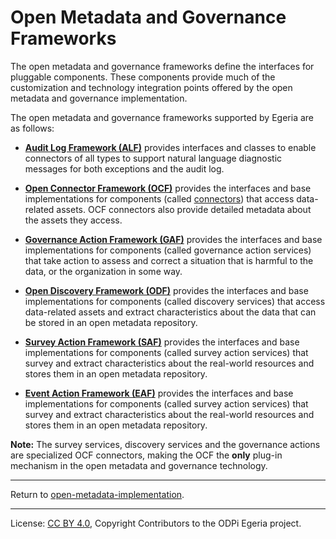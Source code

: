 <!-- SPDX-License-Identifier: CC-BY-4.0 -->
<!-- Copyright Contributors to the ODPi Egeria project. -->

  
# Open Metadata and Governance Frameworks

The open metadata and governance frameworks define the interfaces for pluggable components.  These
components provide much of the customization and technology integration points offered by the open metadata and governance
implementation.  

The open metadata and governance frameworks supported by Egeria are as follows:
  
* **[Audit Log Framework (ALF)](audit-log-framework)** provides interfaces and classes to
enable connectors of all types to support natural language diagnostic messages for both
exceptions and the audit log.

* **[Open Connector Framework (OCF)](open-connector-framework)** provides the interfaces and base implementations for components
(called [connectors](open-connector-framework/docs/concepts/connector.md)) that access data-related assets.
OCF connectors also provide detailed metadata about the assets they access.

* **[Governance Action Framework (GAF)](governance-action-framework)** provides the interfaces and base implementations for components
(called governance action services) that take action to assess and correct a situation that is harmful to the data,
or the organization in some way.

* **[Open Discovery Framework (ODF)](open-discovery-framework)** provides the interfaces and base implementations for components
(called discovery services) that access data-related assets and extract characteristics 
about the data that can be stored in an open metadata repository.

* **[Survey Action Framework (SAF)](survey-action-framework)** provides the interfaces and base implementations for components
  (called survey action services) that survey and extract characteristics
  about the real-world resources and stores them in an open metadata repository.

* **[Event Action Framework (EAF)](event-action-framework)** provides the interfaces and base implementations for components
  (called survey action services) that survey and extract characteristics
  about the real-world resources and stores them in an open metadata repository.

**Note:** The survey services, discovery services and the governance actions are specialized OCF connectors, making the OCF the
**only** plug-in mechanism in the open metadata and governance technology.

----
Return to [open-metadata-implementation](..).

----
License: [CC BY 4.0](https://creativecommons.org/licenses/by/4.0/),
Copyright Contributors to the ODPi Egeria project.
